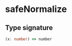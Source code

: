 # safeNormalize

## Type signature

<!-- prettier-ignore-start -->
```typescript
(x: number) => number
```
<!-- prettier-ignore-end -->
